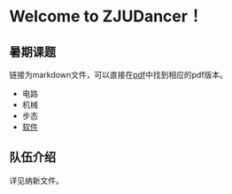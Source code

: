 # Welcome to ZJUDancer！

## 暑期课题

链接为markdown文件，可以直接在[pdf](pdf)中找到相应的pdf版本。

- 电路
- 机械
- 步态
- [软件](Vision.md)

## 队伍介绍

详见纳新文件。